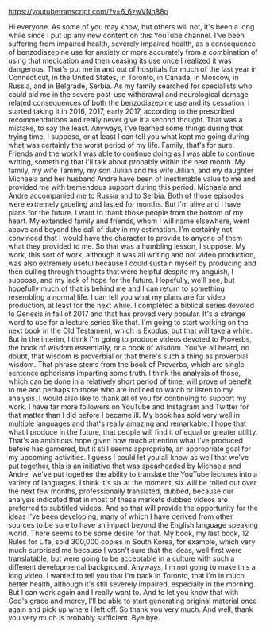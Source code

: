 https://youtubetranscript.com/?v=6_6zwVNn88o

 Hi everyone. As some of you may know, but others will not, it's been a long while since I put up any new content on this YouTube channel. I've been suffering from impaired health, severely impaired health, as a consequence of benzodiazepine use for anxiety or more accurately from a combination of using that medication and then ceasing its use once I realized it was dangerous. That's put me in and out of hospitals for much of the last year in Connecticut, in the United States, in Toronto, in Canada, in Moscow, in Russia, and in Belgrade, Serbia. As my family searched for specialists who could aid me in the severe post-use withdrawal and neurological damage related consequences of both the benzodiazepine use and its cessation, I started taking it in 2016, 2017, early 2017, according to the prescribed recommendations and really never give it a second thought. That was a mistake, to say the least. Anyways, I've learned some things during that trying time, I suppose, or at least I can tell you what kept me going during what was certainly the worst period of my life. Family, that's for sure. Friends and the work I was able to continue doing as I was able to continue writing, something that I'll talk about probably within the next month. My family, my wife Tammy, my son Julian and his wife Jillian, and my daughter Michaela and her husband Andre have been of inestimable value to me and provided me with tremendous support during this period. Michaela and Andre accompanied me to Russia and to Serbia. Both of those episodes were extremely grueling and lasted for months. But I'm alive and I have plans for the future. I want to thank those people from the bottom of my heart. My extended family and friends, whom I will name elsewhere, went above and beyond the call of duty in my estimation. I'm certainly not convinced that I would have the character to provide to anyone of them what they provided to me. So that was a humbling lesson, I suppose. My work, this sort of work, although it was all writing and not video production, was also extremely useful because I could sustain myself by producing and then culling through thoughts that were helpful despite my anguish, I suppose, and my lack of hope for the future. Hopefully, we'll see, but hopefully much of that is behind me and I can return to something resembling a normal life. I can tell you what my plans are for video production, at least for the next while. I completed a biblical series devoted to Genesis in fall of 2017 and that has proved very popular. It's a strange word to use for a lecture series like that. I'm going to start working on the next book in the Old Testament, which is Exodus, but that will take a while. But in the interim, I think I'm going to produce videos devoted to Proverbs, the book of wisdom essentially, or a book of wisdom. You've all heard, no doubt, that wisdom is proverbial or that there's such a thing as proverbial wisdom. That phrase stems from the book of Proverbs, which are single sentence aphorisms imparting some truth. I think the analysis of those, which can be done in a relatively short period of time, will prove of benefit to me and perhaps to those who are inclined to watch or listen to my analysis. I would also like to thank all of you for continuing to support my work. I have far more followers on YouTube and Instagram and Twitter for that matter than I did before I became ill. My book has sold very well in multiple languages and that's really amazing and remarkable. I hope that what I produce in the future, that people will find it of equal or greater utility. That's an ambitious hope given how much attention what I've produced before has garnered, but it still seems appropriate, an appropriate goal for my upcoming activities. I guess I could let you all know as well that we've put together, this is an initiative that was spearheaded by Michaela and Andre, we've put together the ability to translate the YouTube lectures into a variety of languages. I think it's six at the moment, six will be rolled out over the next few months, professionally translated, dubbed, because our analysis indicated that in most of these markets dubbed videos are preferred to subtitled videos. And so that will provide the opportunity for the ideas I've been developing, many of which I have derived from other sources to be sure to have an impact beyond the English language speaking world. There seems to be some desire for that. My book, my last book, 12 Rules for Life, sold 300,000 copies in South Korea, for example, which very much surprised me because I wasn't sure that the ideas, well first were translatable, but were going to be acceptable in a culture with such a different developmental background. Anyways, I'm not going to make this a long video. I wanted to tell you that I'm back in Toronto, that I'm in much better health, although it's still severely impaired, especially in the morning. But I can work again and I really want to. And to let you know that with God's grace and mercy, I'll be able to start generating original material once again and pick up where I left off. So thank you very much. And well, thank you very much is probably sufficient. Bye bye.